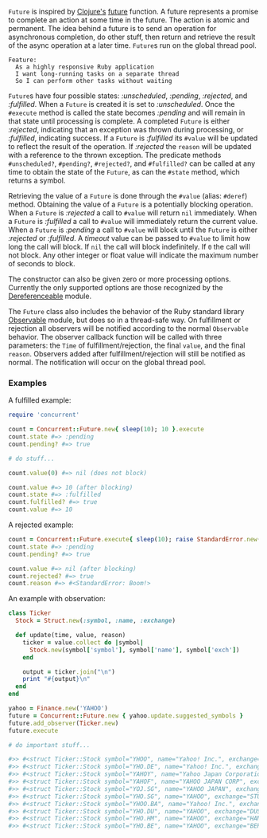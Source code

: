 `Future` is inspired by [Clojure's](http://clojure.org/) [future](http://clojuredocs.org/clojure_core/clojure.core/future) function. A future represents a promise to complete an action at some time in the future. The action is atomic and permanent. The idea behind a future is to send an operation for asynchronous completion, do other stuff, then return and retrieve the result of the async operation at a later time. `Future`s run on the global thread pool. 

```cucumber
Feature:
  As a highly responsive Ruby application
  I want long-running tasks on a separate thread
  So I can perform other tasks without waiting
```

`Future`s have four possible states: *:unscheduled*, *:pending*, *:rejected*, and *:fulfilled*. When a `Future` is created it is set to *:unscheduled*. Once the `#execute` method is called the state becomes *:pending* and will remain in that state until processing is complete. A completed `Future` is either *:rejected*, indicating that an exception was thrown during processing, or *:fulfilled*, indicating success. If a `Future` is *:fulfilled* its `#value` will be updated to reflect the result of the operation. If *:rejected* the `reason` will be updated with a reference to the thrown exception. The predicate methods `#unscheduled?`, `#pending?`, `#rejected?`, and `#fulfilled?` can be called at any time to obtain the state of the `Future`, as can the `#state` method, which returns a symbol. 

Retrieving the value of a `Future` is done through the `#value` (alias: `#deref`) method. Obtaining the value of a `Future` is a potentially blocking operation. When a `Future` is *:rejected* a call to `#value` will return `nil` immediately. When a `Future` is *:fulfilled* a call to `#value` will immediately return the current value. When a `Future` is *:pending* a call to `#value` will block until the `Future` is either *:rejected* or *:fulfilled*. A *timeout* value can be passed to `#value` to limit how long the call will block. If `nil` the call will block indefinitely. If `0` the call will not block. Any other integer or float value will indicate the maximum number of seconds to block.

The constructor can also be given zero or more processing options. Currently the only supported options are those recognized by the [Dereferenceable](Dereferenceable) module. 

The `Future` class also includes the behavior of the Ruby standard library [Observable](http://ruby-doc.org/stdlib-2.0/libdoc/observer/rdoc/Observable.html) module, but does so in a thread-safe way. On fulfillment or rejection all observers will be notified according to the normal `Observable` behavior. The observer callback function will be called with three parameters: the `Time` of fulfillment/rejection, the final `value`, and the final `reason`. Observers added after fulfillment/rejection will still be notified as normal. The notification will occur on the global thread pool. 

### Examples

A fulfilled example:

```ruby
require 'concurrent'

count = Concurrent::Future.new{ sleep(10); 10 }.execute
count.state #=> :pending
count.pending? #=> true

# do stuff...

count.value(0) #=> nil (does not block)

count.value #=> 10 (after blocking)
count.state #=> :fulfilled
count.fulfilled? #=> true
count.value #=> 10
```

A rejected example:

```ruby
count = Concurrent::Future.execute{ sleep(10); raise StandardError.new("Boom!") }
count.state #=> :pending
count.pending? #=> true

count.value #=> nil (after blocking)
count.rejected? #=> true
count.reason #=> #<StandardError: Boom!> 
```

An example with observation:

```ruby
class Ticker
  Stock = Struct.new(:symbol, :name, :exchange)

  def update(time, value, reason)
    ticker = value.collect do |symbol|
      Stock.new(symbol['symbol'], symbol['name'], symbol['exch'])
    end

    output = ticker.join("\n")
    print "#{output}\n"
  end
end

yahoo = Finance.new('YAHOO')
future = Concurrent::Future.new { yahoo.update.suggested_symbols }
future.add_observer(Ticker.new)
future.execute

# do important stuff...

#>> #<struct Ticker::Stock symbol="YHOO", name="Yahoo! Inc.", exchange="NMS">
#>> #<struct Ticker::Stock symbol="YHO.DE", name="Yahoo! Inc.", exchange="GER">
#>> #<struct Ticker::Stock symbol="YAHOY", name="Yahoo Japan Corporation", exchange="PNK">
#>> #<struct Ticker::Stock symbol="YAHOF", name="YAHOO JAPAN CORP", exchange="PNK">
#>> #<struct Ticker::Stock symbol="YOJ.SG", name="YAHOO JAPAN", exchange="STU">
#>> #<struct Ticker::Stock symbol="YHO.SG", name="YAHOO", exchange="STU">
#>> #<struct Ticker::Stock symbol="YHOO.BA", name="Yahoo! Inc.", exchange="BUE">
#>> #<struct Ticker::Stock symbol="YHO.DU", name="YAHOO", exchange="DUS">
#>> #<struct Ticker::Stock symbol="YHO.HM", name="YAHOO", exchange="HAM">
#>> #<struct Ticker::Stock symbol="YHO.BE", name="YAHOO", exchange="BER">
```
